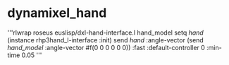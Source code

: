 # dynamixel_hand

'''rlwrap roseus euslisp/dxl-hand-interface.l
hand_model
setq *hand* (instance rhp3hand_l-interface :init)
send *hand* :angle-vector (send *hand_model* :angle-vector #f(0 0 0 0 0 0)) :fast :default-controller 0 :min-time 0.05
'''
